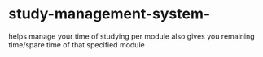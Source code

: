 # study-management-system-
helps manage your time of studying per module also gives you remaining time/spare time of that specified module
